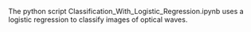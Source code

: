 The python script Classification_With_Logistic_Regression.ipynb uses a logistic regression to classify images of optical waves.